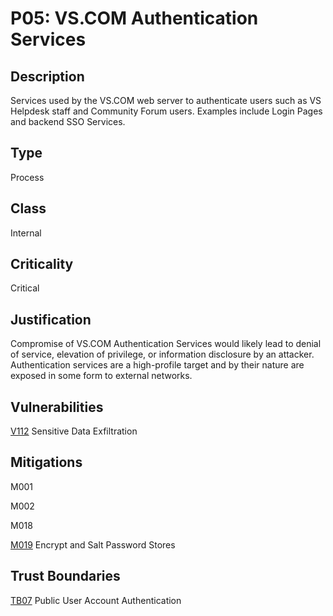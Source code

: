 # P05: VS.COM Authentication Services

## Description

Services used by the VS.COM web server to authenticate users such as VS Helpdesk staff and Community Forum users. Examples include Login Pages and backend SSO Services.

## Type

Process

## Class

Internal

## Criticality

Critical

## Justification

Compromise of VS.COM Authentication Services would likely lead to denial of service, elevation of privilege, or information disclosure by an attacker. Authentication services are a high-profile target and by their nature are exposed in some form to external networks.

## Vulnerabilities

[V112](../vulnerabilities/V112.md) Sensitive Data Exfiltration

## Mitigations

M001

M002

M018

[M019](../mitigations/M019.md) Encrypt and Salt Password Stores

## Trust Boundaries

[TB07](../trust-boundaries/TB07.md) Public User Account Authentication